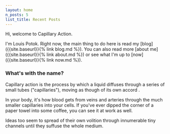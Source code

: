 ```yaml
---
layout: home
n_posts: 5
list_title: Recent Posts
---
```


Hi, welcome to Capillary Action.

I'm Louis Potok. 
Right now, the main thing to do here is read my [blog]({{site.baseurl}}{% link blog.md %}). 
You can also read more [about me]({{site.baseurl}}{% link about.md %}) or see what I'm up to [now]({{site.baseurl}}{% link now.md %}).

<div class="accordion">
<h3>What's with the name?  </h3>
<p>
Capillary action is the process by which a liquid diffuses through a series of small tubes ("capillaries"), moving as though of its own accord .

In your body, it's how blood gets from veins and arteries through the much smaller capillaries into your cells. If you've ever dipped the corner of a paper towel into some coffee, you can see it at work as well.

Ideas too seem to spread of their own volition through innumerable tiny channels until they suffuse the whole medium.
</p>
</div>
<br>

